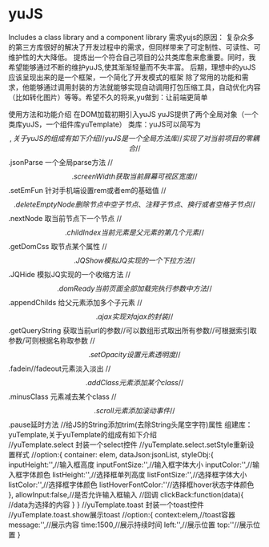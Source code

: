 # yuJS
Includes a class library and a component library
需求yujs的原因：
复杂众多的第三方库很好的解决了开发过程中的需求，但同样带来了可定制性、可读性、可维护性的大大降低。
提炼出一个符合自己项目的公共类库愈来愈重要。同时，我希望能够通过不断的维护yuJS,使其渐渐轻量而不失丰富。
后期，理想中的yuJS应该呈现出来的是一个框架，一个简化了开发模式的框架
除了常用的功能和需求，他能够通过调用封装的方法就能够实现自动调用打包压缩工具，自动优化内容（比如转化图片）等等。希望不久的将来,yu做到：让前端更简单

使用方法和功能介绍
在DOM加载初期引入yuJS
yuJS提供了两个全局对象（一个类库yuJS，一个组件库yuTemplate）
类库：yuJS可以简写为$$,关于yuJS的组成有如下介绍
 //yuJS是一个全局方法库//实现了对当前项目的零耦合
    //$$.jsonParse 一个全局parse方法
    //$$.screenWidth 获取当前屏幕可视区宽度
    //$$.setEmFun 针对手机端设置rem或者em的基础值
    //$$.deleteEmptyNode 删除节点中空子节点、注释子节点、换行或者空格子节点
    //$$.nextNode 取当前节点下一个节点
    //$$.childIndex 当前元素是父元素的第几个元素
    //$$.getDomCss 取节点某个属性
    //$$.JQShow 模拟JQ实现的一个下拉方法
    //$$.JQHide 模拟JQ实现的一个收缩方法
    //$$.domReady 当前页面全部加载完执行参数中方法
    //$$.appendChilds 给父元素添加多个子元素
    //$$.ajax 实现对ajax的封装
    //$$.getQueryString 获取当前url的参数//可以数组形式取出所有参数//可根据索引取参数/可则根据名称取参数
    //$$.setOpacity 设置元素透明度
    //$$.fadein//fadeout元素淡入淡出
    //$$.addClass 元素添加某个class
    //$$.minusClass 元素减去某个class
    //$$.scroll 元素添加滚动事件
    //$$.pause延时方法
    //给JS的String添加trim(去除String头尾空字符)属性
组建库：yuTemplate,关于yuTemplate的组成有如下介绍   
    //yuTemplate.select 封装一个select控件
        //yuTemplate.select.setStyle重新设置样式
        //option:{
                    container: elem,
                    dataJson:jsonList,
                    styleObj:{
                        inputHeight:'',//输入框高度
                        inputFontSize:'',//输入框字体大小
                        inputColor:'',//输入框字体颜色
                        listHeight:'',//选择框单列高度
                        listFontSize:'',//选择框字体大小
                        listColor:'',//选择框字体颜色
                        listHoverFontColor:''//选择框hover状态字体颜色
                    },
                    allowInput:false,//是否允许输入框输入
                    //回调
                    clickBack:function(data){
                        //data为选择的内容
                    }
                }
    //yuTemplate.toast 封装一个toast控件
        //yuTemplate.toast.show展示toast
        //option:{
                    context:elem,//toast容器
                    message:'',//展示内容
                    time:1500,//展示持续时间
                    left:'',//展示位置
                    top:''//展示位置
                 }
                 
                 
                 
                 
